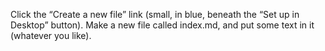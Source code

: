 Click the “Create a new file” link (small, in blue, beneath the “Set up in Desktop” button). Make a new file called index.md, and put some text in it (whatever you like).
